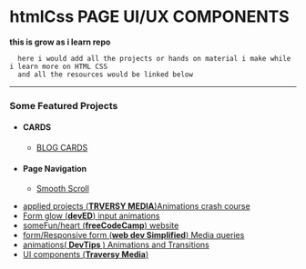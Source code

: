 # htmlCss PAGE UI/UX COMPONENTS

**this is grow as i learn repo**

      here i would add all the projects or hands on material i make while i learn more on HTML CSS 
      and all the resources would be linked below 
      
<hr>

<div>
    <h3>
        Some Featured Projects
    </h3>
    <ul>
        <li>
            <h4>CARDS</h4>
            <ul>
                <li>
                    <a href="codepen.io/Rudrava/full/MWyJyQO target="_blank">BLOG CARDS</a>
                </li>
            </ul>
        </li>
        <li>
            <h4>Page Navigation</h4>
            <ul>
                <li>
                    <a href="https://codepen.io/Rudrava/pen/xxVgOJG">Smooth Scroll</a>
                </li>
            </ul>
        </li>
    </ul>
</div>

<ul>
    <li>
        <a target="_blank" href="https://www.youtube.com/watch?v=zHUpx90NerM">applied projects (<b>TRVERSY MEDIA</b>)Animations crash course</a>
    </li>
    <li>
        <a target="_blank" href="https://www.youtube.com/watch?v=IxRJ8vplzAo">Form glow (<b>devED</b>) input animations</a>
    </li>
    <li>
        <a target="_blank" href="https://www.freecodecamp.org/learn/responsive-web-design/applied-visual-design/make-a-css-heartbeat-using-an-infinite-animation-count">someFun/heart (<b>freeCodeCamp</b>) website </a>
    </li>
    <li>
        <a target="_blank" href="https://www.youtube.com/watch?v=yU7jJ3NbPdA">form/Responsive form (<b>web dev Simplified</b>) Media queries </a>
    </li>
    <li>
        <a target="_blank" href="https://www.youtube.com/watch?v=8kK-cA99SA0&list=PLqGj3iMvMa4LvJ8VctoXnPI0dtE40wfid"> animations(<b> DevTips </b>) Animations and Transitions</a>
    </li>
    <li>
        <a href="https://www.youtube.com/watch?v=6EajwhCNLfc&t=1095s" target="_blank">UI components (<b>Traversy Media</b>)</a>
    </li>
 </ul>

